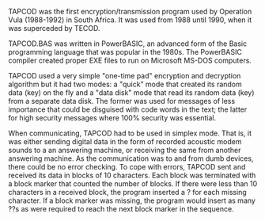 TAPCOD was the first encryption/transmission program used by Operation Vula (1988-1992) in South Africa. It was used from 1988 until 1990, when it was superceded by TECOD.

TAPCOD.BAS was written in PowerBASIC, an advanced form of the Basic programming language that was popular in the 1980s. The PowerBASIC compiler created proper EXE files to run on Microsoft MS-DOS computers.

TAPCOD used a very simple "one-time pad" encryption and decryption algorithm but it had two modes: a "quick" mode that created its random data (key) on the fly and a "data disk" mode that read its random data (key) from a separate data disk. The former was used for messages of less importance that could be disguised with code words in the text; the latter for high security messages where 100% security was essential.

When communicating, TAPCOD had to be used in simplex mode. That is, it was either sending digital data in the form of recorded acoustic modem sounds to a an answering machine, or receiving the same from another answering machine. As the communication was to and from dumb devices, there could be no error checking. To cope with errors, TAPCOD sent and received its data in blocks of 10 characters. Each block was terminated with a block marker that counted the number of blocks. If there were less than 10 characters in a received block, the program inserted a ? for each missing character. If a block marker was missing, the program would insert as many ??s as were required to reach the next block marker in the sequence.

